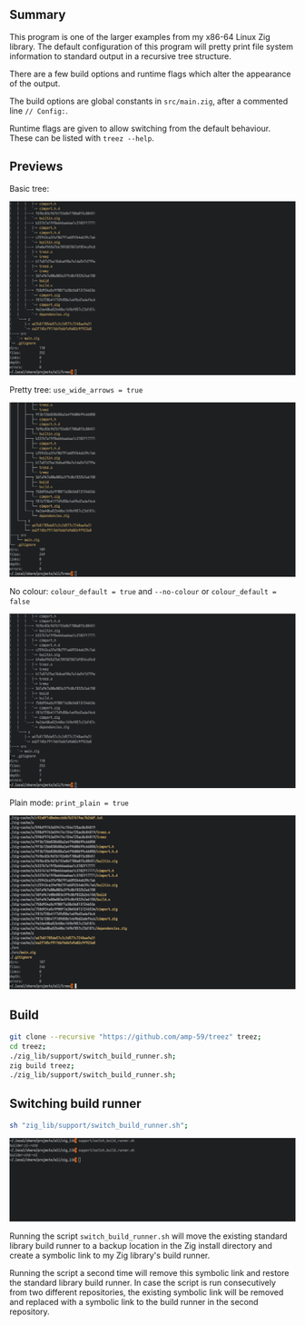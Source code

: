 ## Summary

This program is one of the larger examples from my x86-64 Linux Zig library. The
default configuration of this program will pretty print file system information
to standard output in a recursive tree structure. 

There are a few build options and runtime flags which alter the appearance of
the output.

The build options are global constants in `src/main.zig`, after a commented
line `// Config:`.

Runtime flags are given to allow switching from the default behaviour. These can
be listed with `treez --help`.

## Previews

Basic tree:

![alt text](images/colour_tree_u8.png?raw=true)


Pretty tree: `use_wide_arrows = true`

![alt text](images/colour_tree.png?raw=true)


No colour: `colour_default = true` and `--no-colour` or
           `colour_default = false`

![alt text](images/no_colour_tree_u8.png?raw=true)


Plain mode: `print_plain = true`

![alt text](images/colour_plain.png?raw=true)


## Build

```sh
git clone --recursive "https://github.com/amp-59/treez" treez;
cd treez;
./zig_lib/support/switch_build_runner.sh;
zig build treez;
./zig_lib/support/switch_build_runner.sh;
```

## Switching build runner

```sh
sh "zig_lib/support/switch_build_runner.sh";
```

![alt text](images/zl_std_std_zl.png?raw=true)

Running the script `switch_build_runner.sh` will move the existing standard
library build runner to a backup location in the Zig install directory and
create a symbolic link to my Zig library's build runner.

Running the script a second time will remove this symbolic link and restore the
standard library build runner. In case the script is run consecutively from two
different repositories, the existing symbolic link will be removed and replaced
with a symbolic link to the build runner in the second repository.
